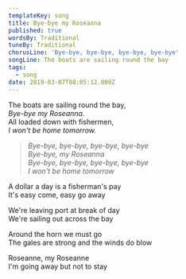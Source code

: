 ```yaml
---
templateKey: song
title: Bye-bye my Roseanna
published: true
wordsBy: Traditional
tuneBy: Traditional
chorusLine: 'Bye-bye, bye-bye, bye-bye, bye-bye'
songLine: The boats are sailing round the bay
tags:
  - song
date: 2019-03-07T08:05:12.000Z
---
```

The boats are sailing round the bay,\
_Bye-bye my Roseanna._\
All loaded down with fishermen,\
_I won't be home tomorrow._

> _Bye-bye, bye-bye, bye-bye, bye-bye_\
> _Bye-bye, my Roseanna_\
> _Bye-bye, bye-bye, bye-bye, bye-bye_\
> _I won't be home tomorrow_

A dollar a day is a fisherman's pay\
It's easy come, easy go away

We're leaving port at break of day\
We're sailing out across the bay

Around the horn we must go\
The gales are strong and the winds do blow

Roseanne, my Roseanne\
I'm going away but not to stay

